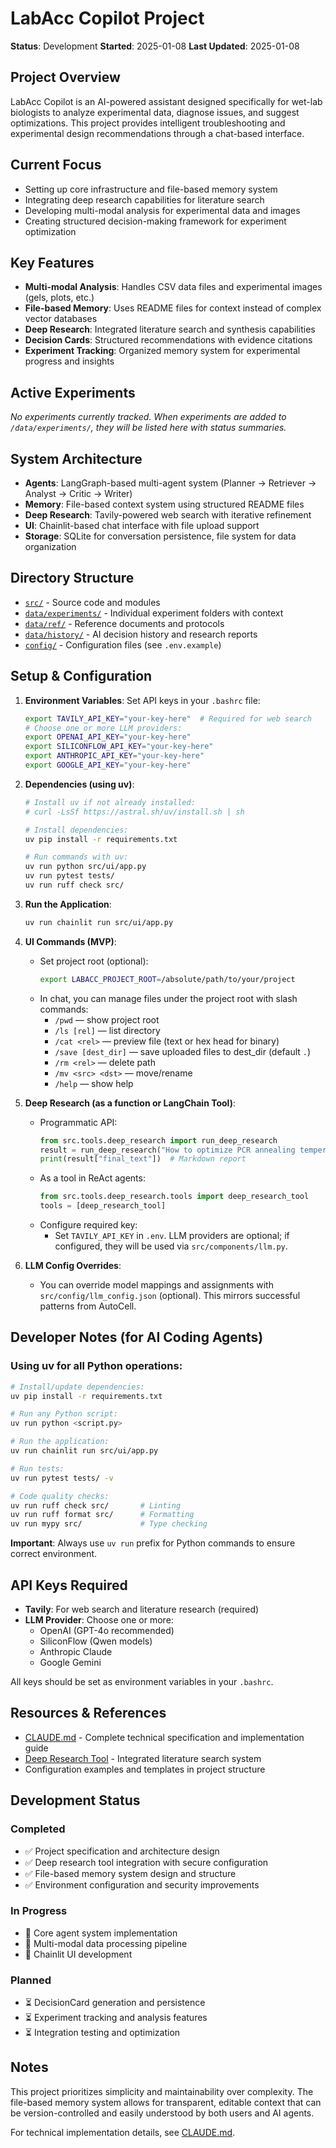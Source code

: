 # LabAcc Copilot Project

**Status**: Development
**Started**: 2025-01-08
**Last Updated**: 2025-01-08

## Project Overview

LabAcc Copilot is an AI-powered assistant designed specifically for wet-lab biologists to analyze experimental data, diagnose issues, and suggest optimizations. This project provides intelligent troubleshooting and experimental design recommendations through a chat-based interface.

## Current Focus

- Setting up core infrastructure and file-based memory system
- Integrating deep research capabilities for literature search
- Developing multi-modal analysis for experimental data and images
- Creating structured decision-making framework for experiment optimization

## Key Features

- **Multi-modal Analysis**: Handles CSV data files and experimental images (gels, plots, etc.)
- **File-based Memory**: Uses README files for context instead of complex vector databases
- **Deep Research**: Integrated literature search and synthesis capabilities
- **Decision Cards**: Structured recommendations with evidence citations
- **Experiment Tracking**: Organized memory system for experimental progress and insights

## Active Experiments

*No experiments currently tracked. When experiments are added to `/data/experiments/`, they will be listed here with status summaries.*

## System Architecture

- **Agents**: LangGraph-based multi-agent system (Planner → Retriever → Analyst → Critic → Writer)
- **Memory**: File-based context system using structured README files
- **Deep Research**: Tavily-powered web search with iterative refinement
- **UI**: Chainlit-based chat interface with file upload support
- **Storage**: SQLite for conversation persistence, file system for data organization

## Directory Structure

- [`src/`](./src/) - Source code and modules
- [`data/experiments/`](./data/experiments/) - Individual experiment folders with context
- [`data/ref/`](./data/ref/) - Reference documents and protocols  
- [`data/history/`](./data/history/) - AI decision history and research reports
- [`config/`](./config/) - Configuration files (see `.env.example`)

## Setup & Configuration

1. **Environment Variables**:
   Set API keys in your `.bashrc` file:
   ```bash
   export TAVILY_API_KEY="your-key-here"  # Required for web search
   # Choose one or more LLM providers:
   export OPENAI_API_KEY="your-key-here"
   export SILICONFLOW_API_KEY="your-key-here"
   export ANTHROPIC_API_KEY="your-key-here"
   export GOOGLE_API_KEY="your-key-here"
   ```

2. **Dependencies (using uv)**:
   ```bash
   # Install uv if not already installed:
   # curl -LsSf https://astral.sh/uv/install.sh | sh
   
   # Install dependencies:
   uv pip install -r requirements.txt
   
   # Run commands with uv:
   uv run python src/ui/app.py
   uv run pytest tests/
   uv run ruff check src/
   ```

3. **Run the Application**:
   ```bash
   uv run chainlit run src/ui/app.py
   ```

4. **UI Commands (MVP)**:
   - Set project root (optional):
     ```bash
     export LABACC_PROJECT_ROOT=/absolute/path/to/your/project
     ```
   - In chat, you can manage files under the project root with slash commands:
     - `/pwd` — show project root
     - `/ls [rel]` — list directory
     - `/cat <rel>` — preview file (text or hex head for binary)
     - `/save [dest_dir]` — save uploaded files to dest_dir (default `.`)
     - `/rm <rel>` — delete path
     - `/mv <src> <dst>` — move/rename
     - `/help` — show help

5. **Deep Research (as a function or LangChain Tool)**:
   - Programmatic API:
     ```python
     from src.tools.deep_research import run_deep_research
     result = run_deep_research("How to optimize PCR annealing temperature for GC-rich templates?", max_research_loops=3)
     print(result["final_text"])  # Markdown report
     ```
   - As a tool in ReAct agents:
     ```python
     from src.tools.deep_research.tools import deep_research_tool
     tools = [deep_research_tool]
     ```
   - Configure required key:
     - Set `TAVILY_API_KEY` in `.env`. LLM providers are optional; if configured, they will be used via `src/components/llm.py`.

6. **LLM Config Overrides**:
   - You can override model mappings and assignments with `src/config/llm_config.json` (optional). This mirrors successful patterns from AutoCell.

## Developer Notes (for AI Coding Agents)

### Using uv for all Python operations:
```bash
# Install/update dependencies:
uv pip install -r requirements.txt

# Run any Python script:
uv run python <script.py>

# Run the application:
uv run chainlit run src/ui/app.py

# Run tests:
uv run pytest tests/ -v

# Code quality checks:
uv run ruff check src/       # Linting
uv run ruff format src/      # Formatting
uv run mypy src/             # Type checking
```

**Important**: Always use `uv run` prefix for Python commands to ensure correct environment.


## API Keys Required

- **Tavily**: For web search and literature research (required)
- **LLM Provider**: Choose one or more:
  - OpenAI (GPT-4o recommended)
  - SiliconFlow (Qwen models)
  - Anthropic Claude
  - Google Gemini

All keys should be set as environment variables in your `.bashrc`.

## Resources & References

- [CLAUDE.md](./CLAUDE.md) - Complete technical specification and implementation guide
- [Deep Research Tool](./src/tools/deep_research/) - Integrated literature search system
- Configuration examples and templates in project structure

## Development Status

### Completed
- ✅ Project specification and architecture design
- ✅ Deep research tool integration with secure configuration
- ✅ File-based memory system design and structure
- ✅ Environment configuration and security improvements

### In Progress
- 🔄 Core agent system implementation
- 🔄 Multi-modal data processing pipeline
- 🔄 Chainlit UI development

### Planned
- ⏳ DecisionCard generation and persistence
- ⏳ Experiment tracking and analysis features
- ⏳ Integration testing and optimization

## Notes

This project prioritizes simplicity and maintainability over complexity. The file-based memory system allows for transparent, editable context that can be version-controlled and easily understood by both users and AI agents.

For technical implementation details, see [CLAUDE.md](./CLAUDE.md).